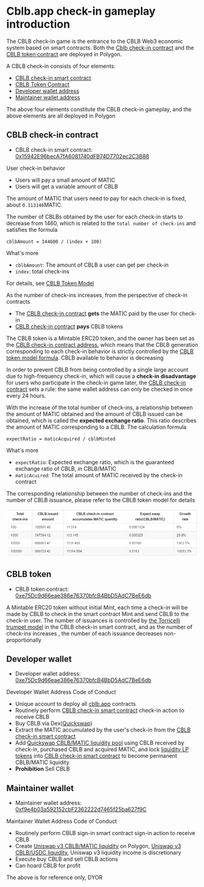 # Cblb.app check-in gameplay introduction

The CBLB check-in game is the entrance to the CBLB Web3 economic system based on smart contracts. Both the [Cblb check-in contract](https://polygonscan.com/address/0x15942E96becA7fA6081740dFB74D7702ec2C3B88) and the [CBLB token contract](https://polygonscan.com/token/0x7a45922F95C845Ff9bE01112AfCF207968a9cA0B) are deployed in Polygon.

A CBLB check-in consists of four elements:

- [CBLB check-in smart contract](https://polygonscan.com/address/0x15942E96becA7fA6081740dFB74D7702ec2C3B88)
- [CBLB Token Contract](https://polygonscan.com/token/0x7a45922F95C845Ff9bE01112AfCF207968a9cA0B)
- [Developer wallet address](https://polygonscan.com/address/0xe75Dc9d66eae386e76370bfcB4BbD5AdC7BeE6db)
- [Maintainer wallet address](https://polygonscan.com/address/0xf9e4b03a592152cbF2362222d7465f25ba627f9C)

The above four elements constitute the CBLB check-in gameplay, and the above elements are all deployed in Polygon

## CBLB check-in contract

- CBLB check-in smart contract: [0x15942E96becA7fA6081740dFB74D7702ec2C3B88](https://polygonscan.com/address/0x15942E96becA7fA6081740dFB74D7702ec2C3B88)

User check-in behavior

- Users will pay a small amount of MATIC
- Users will get a variable amount of CBLB

The amount of MATIC that users need to pay for each check-in is fixed, about `0.113146`MATIC.

The number of CBLBs obtained by the user for each check-in starts to decrease from 1460, which is related to the `total number of check-ins` and satisfies the formula

```
cblbAmount = 144600 / (index + 100)
```

What's more

- `cblbAmount`: The amount of CBLB a user can get per check-in
- `index`: total check-ins

For details, see [CBLB Token Model](https://cblb.app/supervise/cblb-token-model)

As the number of check-ins increases, from the perspective of check-in contracts

- The [CBLB check-in contract](https://polygonscan.com/address/0x15942E96becA7fA6081740dFB74D7702ec2C3B88) **gets** the MATIC paid by the user for check-in
- [CBLB check-in contract](https://polygonscan.com/address/0x15942E96becA7fA6081740dFB74D7702ec2C3B88) **pays** CBLB tokens

The CBLB token is a Mintable ERC20 token, and the owner has been set as the [CBLB check-in contract address](https://polygonscan.com/address/0x15942E96becA7fA6081740dFB74D7702ec2C3B88), which means that the CBLB generation corresponding to each check-in behavior is strictly controlled by the [CBLB token model formula](https://cblb.app/supervise/cblb-token-model). CBLB available to behavior is decreasing

In order to prevent CBLB from being controlled by a single large account due to high-frequency check-in, which will cause a **check-in disadvantage** for users who participate in the check-in game later, the [CBLB check-in contract](https://polygonscan.com/address/0x15942E96becA7fA6081740dFB74D7702ec2C3B88) sets a rule: the same wallet address can only be checked in once every 24 hours.

With the increase of the total number of check-ins, a relationship between the amount of MATIC obtained and the amount of CBLB issued can be obtained, which is called the **expected exchange ratio**. This ratio describes the amount of MATIC corresponding to a CBLB. The calculation formula

```
expectRatio = maticAcquired / cblbMinted
```

What's more

- `expectRatio`: Expected exchange ratio, which is the guaranteed exchange ratio of CBLB, in CBLB/MATIC
- `maticAcuired`: The total amount of MATIC received by the check-in contract

The corresponding relationship between the number of check-ins and the number of CBLB issuance, please refer to the CBLB token model for details

![](https://raw.githubusercontent.com/cblb-app/cblb-articles/master/introductions/imgs/cblb-checkin-issue-amout-table-en.png)

## CBLB token

- CBLB token contract: [0xe75Dc9d66eae386e76370bfcB4BbD5AdC7BeE6db](https://polygonscan.com/address/0xe75Dc9d66eae386e76370bfcB4BbD5AdC7BeE6db)

A Mintable ERC20 token without initial Mint, each time a check-in will be made by CBLB to check in the smart contract Mint and send CBLB to the check-in user. The number of issuances is controlled by [the Torricelli trumpet model](https://cblb.app/supervise/cblb-token-model) in the CBLB check-in smart contract, and as the number of check-ins increases , the number of each issuance decreases non-proportionally

## Developer wallet

- Developer wallet address: [0xe75Dc9d66eae386e76370bfcB4BbD5AdC7BeE6db](https://polygonscan.com/address/0xe75Dc9d66eae386e76370bfcB4BbD5AdC7BeE6db)

Developer Wallet Address Code of Conduct

- Unique account to deploy all [cblb.app](https://cblb.app/) contracts
- Routinely perform [CBLB check-in smart contract](https://polygonscan.com/address/0x15942E96becA7fA6081740dFB74D7702ec2C3B88) check-in action to receive CBLB
- Buy CBLB via Dex([Quickswap](https://quickswap.exchange/#/swap?inputCurrency=ETH&outputCurrency=0x7a45922F95C845Ff9bE01112AfCF207968a9cA0B))
- Extract the MATIC accumulated by the user's check-in from the [CBLB check-in smart contract](https://polygonscan.com/address/0x15942E96becA7fA6081740dFB74D7702ec2C3B88)
- Add [Quickswap CBLB/MATIC liquidity pool](https://polygonscan.com/address/0xe99d5f930048ae3006205c87d2ddafa397014012) using CBLB received by check-in, purchased CBLB and acquired MATIC, and lock [liquidity LP tokens](https://polygonscan.com/token/0xe99d5f930048ae3006205c87d2ddafa397014012) into [CBLB check-in smart contract](https://polygonscan.com/address/0x15942E96becA7fA6081740dFB74D7702ec2C3B88) to become permanent CBLB/MATIC liquidity
- **Prohibition** Sell CBLB

## Maintainer wallet

- Maintainer wallet address: [0xf9e4b03a592152cbF2362222d7465f25ba627f9C](https://polygonscan.com/address/0xf9e4b03a592152cbF2362222d7465f25ba627f9C)

Maintainer Wallet Address Code of Conduct

- Routinely perform CBLB sign-in smart contract sign-in action to receive CBLB
- Create [Uniswap v3 CBLB/MATIC liquidity](https://app.uniswap.org/#/pool/23854) on Polygon, [Uniswap v3 CBLB/USDC liquidity](https://app.uniswap.org/#/pool/27318?chain=polygon), Uniswap v3 liquidity income is discretionary
- Execute buy CBLB and sell CBLB actions
- Can hoard CBLB for profit

The above is for reference only, DYOR
